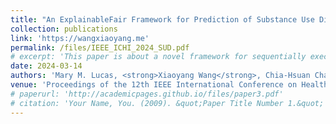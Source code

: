 ```yaml
---
title: "An ExplainableFair Framework for Prediction of Substance Use Disorder Treatment Completion"
collection: publications
link: 'https://wangxiaoyang.me'
permalink: /files/IEEE_ICHI_2024_SUD.pdf
# excerpt: 'This paper is about a novel framework for sequentially executing fair model training and providing explanations for enhanced fairness.'
date: 2024-03-14
authors: 'Mary M. Lucas, <strong>Xiaoyang Wang</strong>, Chia-Hsuan Chang, Christopher C. Yang'
venue: 'Proceedings of the 12th IEEE International Conference on Health Informatics'
# paperurl: 'http://academicpages.github.io/files/paper3.pdf'
# citation: 'Your Name, You. (2009). &quot;Paper Title Number 1.&quot; <i>Journal 1</i>. 1(1).'
---
```


<!-- ExplainableFair, a novel framework proposed for sequentially executing fair model training and providing explanations for enhanced fairness. -->
